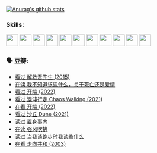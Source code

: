 
[![Anurag's github stats](https://github-readme-stats.vercel.app/api?username=w940853815)](https://github.com/anuraghazra/github-readme-stats)

### Skills:

<code><img height="32" src="https://cdn.jsdelivr.net/npm/simple-icons@v5/icons/python.svg"></code>
<code><img height="32" src="https://cdn.jsdelivr.net/npm/simple-icons@v5/icons/javascript.svg"></code>
<code><img height="32" src="https://cdn.jsdelivr.net/npm/simple-icons@v5/icons/django.svg"></code>
<code><img height="32" src="https://cdn.jsdelivr.net/npm/simple-icons@v5/icons/flask.svg"></code>
<code><img height="32" src="https://cdn.jsdelivr.net/npm/simple-icons@v5/icons/vuetify.svg"></code>
<code><img height="32" src="https://cdn.jsdelivr.net/npm/simple-icons@v5/icons/git.svg"></code>
<code><img height="32" src="https://cdn.jsdelivr.net/npm/simple-icons@v5/icons/docker.svg"></code>
<code><img height="32" src="https://cdn.jsdelivr.net/npm/simple-icons@v5/icons/postgresql.svg"></code>
<code><img height="32" src="https://cdn.jsdelivr.net/npm/simple-icons@v5/icons/elasticsearch.svg"></code>
<code><img height="32" src="https://cdn.jsdelivr.net/npm/simple-icons@v5/icons/macos.svg"></code>
<code><img height="32" src="https://cdn.jsdelivr.net/npm/simple-icons@v5/icons/linux.svg"></code>

### 🗣 豆瓣:

<!-- DOUBAN-ACTIVITIES:START -->
- [看过 解救吾先生‎ (2015)](https://www.douban.com/people/136069238/status/3744047085/?_i=43660090)
- [在读 我不知道该说什么，关于死亡还是爱情](https://www.douban.com/people/136069238/status/3742672820/?_i=43660090)
- [看过 开端‎ (2022)](https://www.douban.com/people/136069238/status/3737530861/?_i=43660090)
- [看过 混沌行走 Chaos Walking‎ (2021)](https://www.douban.com/people/136069238/status/3734828206/?_i=43660090)
- [在看 开端‎ (2022)](https://www.douban.com/people/136069238/status/3733533297/?_i=43660090)
- [看过 沙丘 Dune‎ (2021)](https://www.douban.com/people/136069238/status/3726869471/?_i=43660090)
- [读过 置身事内](https://www.douban.com/people/136069238/status/3726223867/?_i=43660090)
- [在读 强风吹拂](https://www.douban.com/people/136069238/status/3725395475/?_i=43660090)
- [读过 当我谈跑步时我谈些什么](https://www.douban.com/people/136069238/status/3715422296/?_i=43660090)
- [在看 走向共和‎ (2003)](https://www.douban.com/people/136069238/status/3711470443/?_i=43660090)
<!-- DOUBAN-ACTIVITIES:END -->
<!--
**w940853815/w940853815** is a ✨ _special_ ✨ repository because its `README.md` (this file) appears on your GitHub profile.

Here are some ideas to get you started:

- 🔭 I’m currently working on ...
- 🌱 I’m currently learning ...
- 👯 I’m looking to collaborate on ...
- 🤔 I’m looking for help with ...
- 💬 Ask me about ...
- 📫 How to reach me: ...
- 😄 Pronouns: ...
- ⚡ Fun fact: ...
-->
